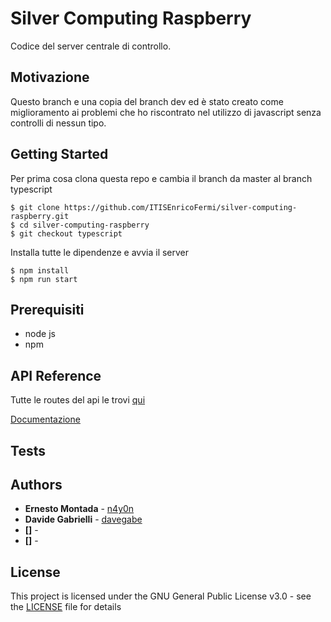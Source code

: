 # Silver Computing Raspberry

Codice del server centrale di controllo.

## Motivazione

Questo branch e una copia del branch dev ed è stato creato come
miglioramento ai problemi che ho riscontrato nel utilizzo di
javascript senza controlli di nessun tipo.

## Getting Started

Per prima cosa clona questa repo e cambia il branch da master al branch typescript

```shell
$ git clone https://github.com/ITISEnricoFermi/silver-computing-raspberry.git
$ cd silver-computing-raspberry
$ git checkout typescript
```

Installa tutte le dipendenze e avvia il server

```shell
$ npm install
$ npm run start
```

## Prerequisiti

- node js
- npm

## API Reference

Tutte le routes del api le trovi [qui](https://documenter.getpostman.com/view/6166056/RzfmGTR8)

[Documentazione](https://documenter.getpostman.com/view/6166056/RzfmGTR8)

## Tests

## Authors

- **Ernesto Montada** - [n4y0n](https://github.com/n4y0n)
- **Davide Gabrielli** - [davegabe](https://github.com/davegabe)
- **[]** - []()
- **[]** - []()

## License

This project is licensed under the GNU General Public License v3.0 - see the [LICENSE](LICENSE) file for details
